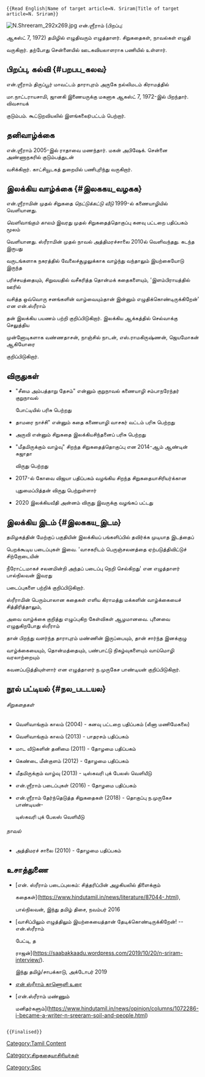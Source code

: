 ```{=mediawiki}
{{Read English|Name of target article=N. Sriram|Title of target article=N. Sriram}}
```
![](N.Shreeram_292x269.jpg "N.Shreeram_292x269.jpg") என்.ஶ்ரீராம் (பிறப்பு:
ஆகஸ்ட் 7, 1972) தமிழில் எழுதிவரும் எழுத்தாளர். சிறுகதைகள், நாவல்கள் எழுதி
வருகிறார். தற்போது சென்னையில் ஊடகவியலாளராக பணியில் உள்ளார்.

## பிறப்பு, கல்வி {#பறபப_கலவ}

என்.ஶ்ரீராம் திருப்பூர் மாவட்டம் தாராபுரம் அருகே நல்லிமடம் கிராமத்தில்
மா.நாட்டராயசாமி, ஜானகி இணையருக்கு மகனாக ஆகஸ்ட் 7, 1972-இல் பிறந்தார். விவசாயக்
குடும்பம். கூட்டுறவியலில் இளங்கலைpபட்டம் பெற்றார்.

## தனிவாழ்க்கை

என்.ஶ்ரீராம் 2005-இல் ராதாவை மணந்தார். மகன் அபிஷேக். சென்னை அண்ணாநகரில் குடும்பத்துடன்
வசிக்கிறார். காட்சியூடகத் துறையில் பணிபுரிந்து வருகிறார்.

## இலக்கிய வாழ்க்கை {#இலககய_வழகக}

என்.ஶ்ரீராமின் முதல் சிறுகதை *நெட்டுக்கட்டு வீடு* 1999-ல் கணையாழியில் வெளியானது.
*வெளிவாங்கும் காலம்* இவரது முதல் சிறுகதைத்தொகுப்பு கனவு பட்டறை பதிப்பகம் மூலம்
வெளியானது. ஸ்ரீராமின் முதல் நாவல் அத்திமரச்சாலை 2010ல் வெளிவந்தது. கடந்த இருபது
வருடங்களாக நகரத்தில் வேலைச்சூழலுக்காக வாழ்ந்து வந்தாலும் இயற்கையோடு இருந்த
பரிச்சயத்தையும், சிறுவயதில் வசீகரித்த தொன்மக் கதைகளையும், \'இளம்பிராயத்தில் ஊரில்
வசித்த ஒவ்வொரு சனங்களின் வாழ்வையும்தான் இன்னும் எழுதிக்கொண்டிருக்கிறேன்\' என என்.ஸ்ரீராம்
தன் இலக்கிய பயணம் பற்றி குறிப்பிடுகிறார். இலக்கிய ஆக்கத்தில் செல்வாக்கு செலுத்திய
முன்னோடிகளாக வண்ணதாசன், நாஞ்சில் நாடன், எஸ்.ராமகிருஷ்ணன், ஜெயமோகன் ஆகியோரை
குறிப்பிடுகிறார்.

## விருதுகள்

-   \"சீமை அம்பத்தாறு தேசம்\" என்னும் குறுநாவல் கணையாழி சம்பாநரேந்தர் குறுநாவல்
    போட்டியில் பரிசு பெற்றது
-   தாமரை நாச்சி\" என்னும் கதை கணையாழி வாசகர் வட்டம் பரிசு பெற்றது
-   அருவி என்னும் சிறுகதை இலக்கியசிந்தனைப் பரிசு பெற்றது
-   \"மீதமிருக்கும் வாழ்வு\" சிறந்த சிறுகதைத்தொகுப்பு என 2014-ஆம் ஆண்டின் சுஜாதா
    விருது பெற்றது
-   2017-ல் கோவை விஜயா பதிப்பகம் வழங்கிய சிறந்த சிறுகதையாசிரியர்க்கான
    புதுமைப்பித்தன் விருது பெற்றுள்ளார்
-   2020 இலக்கியவீதி அன்னம் விருது இவருக்கு வழங்கப் பட்டது

## இலக்கிய இடம் {#இலககய_இடம}

தமிழகத்தின் மேற்குப் பகுதியின் இலக்கியப் பங்களிப்பில் தவிர்க்க முடியாத இடத்தைப்
பெறக்கூடிய படைப்புகள் இவை. 'வாசகரிடம் பெருஞ்சலனத்தை ஏற்படுத்திவிட்டுச் சிற்றோடையின்
நீரோட்டமாகச் சலனமின்றி அந்தப் படைப்பு நெறி செல்கிறது' என எழுத்தாளர் பால்நிலவன் இவரது
படைப்புகளை பற்றிக் குறிப்பிடுகிறார்.

ஸ்ரீராமின் பெரும்பாலான கதைகள் எளிய கிராமத்து மக்களின் வாழ்க்கையைச் சித்திரித்தாலும்,
அவை வாழ்க்கை குறித்து எழுப்புகிற கேள்விகள் ஆழமானவை. புனைவை எழுதுகிறபோது ஸ்ரீராம்
தான் பிறந்து வளர்ந்த தாராபுரம் மண்ணின் இருப்பையும், தான் சார்ந்த இனக்குழு
வாழ்க்கையையும், தொன்மத்தையும், பண்பாட்டு நிகழ்வுகளையும் வாய்மொழி வரலாற்றையும்
கவனப்படுத்தியுள்ளார் என எழுத்தாளர் ந.முருகேச பாண்டியன் குறிப்பிடுகிறார்.

## நூல் பட்டியல் {#நல_படடயல}

###### சிறுகதைகள்

-   வெளிவாங்கும் காலம் (2004) - கனவு பட்டறை பதிப்பகம் (லீனா மணிமேகலை)
-   வெளிவாங்கும் காலம் (2013) - பாதரசம் பதிப்பகம்
-   மாட வீடுகளின் தனிமை (2011) - தோழமை பதிப்பகம்
-   கெண்டை மீன்குளம் (2012) - தோழமை பதிப்பகம்
-   மீதமிருக்கும் வாழ்வு (2013) - டிஸ்கவரி புக் பேலஸ் வெளியீடு
-   என்.ஶ்ரீராம் படைப்புகள் (2016) - தோழமை பதிப்பகம்
-   என்.ஶ்ரீராம் தேர்ந்தெடுத்த சிறுகதைகள் (2018) - தொகுப்பு ந.முருகேச பாண்டியன்-
    டிஸ்கவரி புக் பேலஸ் வெளியீடு

###### நாவல்

-   அத்திமரச் சாலை (2010) - தோழமை பதிப்பகம்

## உசாத்துணை

-   [என். ஸ்ரீராம் படைப்புலகம்: சித்தரிப்பின் அழகியலில் திளைக்கும்
    கதைகள்﻿](https://www.hindutamil.in/news/literature/87044-.html),
    பால்நிலவன், இந்து தமிழ் திசை, நவம்பர் 2016
-   [வாசிப்பிலும் எழுத்திலும் இயற்கையைத்தான் தேடிக்கொண்டிருக்கிறேன்! -- என்.ஸ்ரீராம்
    பேட்டி, த
    ராஜன்](https://saabakkaadu.wordpress.com/2019/10/20/n-sriram-interview/).
    இந்து தமிழ்/சாபக்காடு, அக்டோபர் 2019
-   [என் ஸ்ரீராம் காணொளி உரை](https://youtu.be/atf9vL5nxQ4)
-   [என்.ஸ்ரீராம் மண்ணும்
    மனிதர்களும்](https://www.hindutamil.in/news/opinion/columns/1072286-i-became-a-writer-n-sreeram-soil-and-people.html)

```{=mediawiki}
{{Finalised}}
```
[Category:Tamil Content](Category:Tamil_Content "wikilink")
[Category:சிறுகதையாசிரியர்கள்](Category:சிறுகதையாசிரியர்கள் "wikilink")
[Category:Spc](Category:Spc "wikilink")
